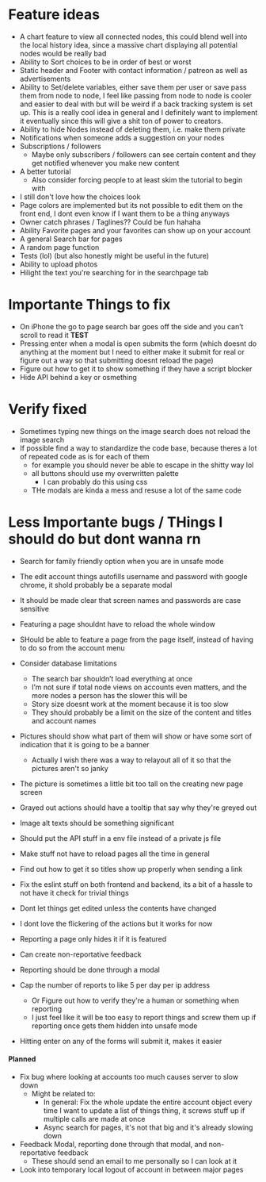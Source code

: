 # Feature ideas

- A chart feature to view all connected nodes, this could blend well into the local history idea, since a massive chart displaying all potential nodes would be really bad
- Ability to Sort choices to be in order of best or worst
- Static header and Footer with contact information / patreon as well as advertisements
- Ability to Set/delete variables, either save them per user or save pass them from node to node, I feel like passing from node to node is cooler and easier to deal with but will be weird if a back tracking system is set up. This is a really cool idea in general and I definitely want to implement it eventually since this will give a shit ton of power to creators.
- Ability to hide Nodes instead of deleting them, i.e. make them private
- Notifications when someone adds a suggestion on your nodes
- Subscriptions / followers
  - Maybe only subscribers / followers can see certain content and they get notified whenever you make new content
- A better tutorial
  - Also consider forcing people to at least skim the tutorial to begin with
- I still don't love how the choices look
- Page colors are implemented but its not possible to edit them on the front end, I dont even know if I want them to be a thing anyways
- Owner catch phrases / Taglines?? Could be fun hahaha
- Ability Favorite pages and your favorites can show up on your account
- A general Search bar for pages
- A random page function
- Tests (lol) (but also honestly might be useful in the future)
- Ability to upload photos
- Hilight the text you're searching for in the searchpage tab

# Importante Things to fix

- On iPhone the go to page search bar goes off the side and you can’t scroll to read it **TEST**
- Pressing enter when a modal is open submits the form (which doesnt do anything at the moment but I need to either make it submit for real or figure out a way so that submitting doesnt reload the page)
- Figure out how to get it to show something if they have a script blocker
- Hide API behind a key or osmething

# Verify fixed

- Sometimes typing new things on the image search does not reload the image search
- If possible find a way to standardize the code base, because theres a lot of repeated code as is for each of them
  - for example you should never be able to escape in the shitty way lol
  - all buttons should use my overwritten palette
    - I can probably do this using css
  - THe modals are kinda a mess and resuse a lot of the same code

# Less Importante bugs / THings I should do but dont wanna rn

- Search for family friendly option when you are in unsafe mode
- The edit account things autofills username and password with google chrome, it shold probably be a separate modal
- It should be made clear that screen names and passwords are case sensitive
- Featuring a page shouldnt have to reload the whole window
- SHould be able to feature a page from the page itself, instead of having to do so from the account menu
- Consider database limitations
  - The search bar shouldn’t load everything at once
  - I’m not sure if total node views on accounts even matters, and the more nodes a person has the slower this will be
  - Story size doesnt work at the moment because it is too slow
  - They should probably be a limit on the size of the content and titles and account names
- Pictures should show what part of them will show or have some sort of indication that it is going to be a banner
  - Actually I wish there was a way to relayout all of it so that the pictures aren't so janky
- The picture is sometimes a little bit too tall on the creating new page screen
- Grayed out actions should have a tooltip that say why they're greyed out
- Image alt texts should be something significant
- Should put the API stuff in a env file instead of a private js file
- Make stuff not have to reload pages all the time in general
- Find out how to get it so titles show up properly when sending a link
- Fix the eslint stuff on both frontend and backend, its a bit of a hassle to not have it check for trivial things
- Dont let things get edited unless the contents have changed
- I dont love the flickering of the actions but it works for now

- Reporting a page only hides it if it is featured
- Can create non-reportative feedback
- Reporting should be done through a modal
- Cap the number of reports to like 5 per day per ip address
  - Or Figure out how to verify they're a human or something when reporting
  - I just feel like it will be too easy to report things and screw them up if reporting once gets them hidden into unsafe mode
- Hitting enter on any of the forms will submit it, makes it easier

#### Planned

- Fix bug where looking at accounts too much causes server to slow down
  - Might be related to:
    - In general: Fix the whole update the entire account object every time I want to update a list of things thing, it screws stuff up if multiple calls are made at once
    - Async search for pages, it's not that big and it's already slowing down
- Feedback Modal, reporting done through that modal, and non-reportative feedback
  - These should send an email to me personally so I can look at it
- Look into temporary local logout of account in between major pages
